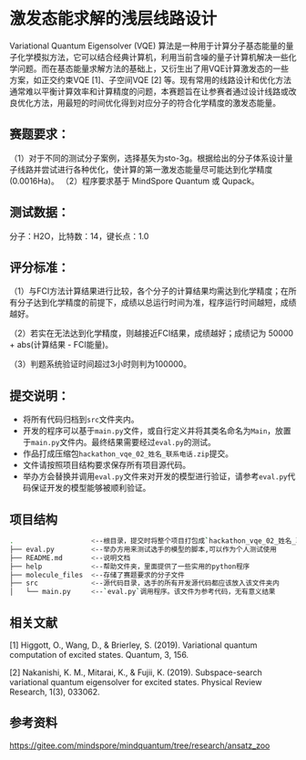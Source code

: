 # 激发态能求解的浅层线路设计

Variational Quantum Eigensolver (VQE) 算法是一种用于计算分子基态能量的量子化学模拟方法，它可以结合经典计算机，利用当前含噪的量子计算机解决一些化学问题。而在基态能量求解方法的基础上，又衍生出了用VQE计算激发态的一些方案，如正交约束VQE [1]、子空间VQE [2] 等。现有常用的线路设计和优化方法通常难以平衡计算效率和计算精度的问题，本赛题旨在让参赛者通过设计线路或改良优化方法，用最短的时间优化得到对应分子的符合化学精度的激发态能量。

## 赛题要求：

（1）对于不同的测试分子案例，选择基矢为sto-3g。根据给出的分子体系设计量子线路并尝试进行各种优化，使计算的第一激发态能量尽可能达到化学精度(0.0016Ha)。
（2）程序要求基于 MindSpore Quantum 或 Qupack。

## 测试数据：
分子：H2O，比特数：14，键长点：1.0


## 评分标准：

（1）与FCI方法计算结果进行比较，各个分子的计算结果均需达到化学精度；在所有分子达到化学精度的前提下，成绩以总运行时间为准，程序运行时间越短，成绩越好。

（2）若实在无法达到化学精度，则越接近FCI结果，成绩越好；成绩记为 50000 + abs(计算结果 - FCI能量)。

（3）判题系统验证时间超过3小时则判为100000。

## 提交说明：

- 将所有代码归档到`src`文件夹内。
- 开发的程序可以基于`main.py`文件，或自行定义并将其类名命名为`Main`，放置于`main.py`文件内。最终结果需要经过`eval.py`的测试。
- 作品打成压缩包`hackathon_vqe_02_姓名_联系电话.zip`提交。
- 文件请按照项目结构要求保存所有项目源代码。
- 举办方会替换并调用`eval.py`文件来对开发的模型进行验证，请参考`eval.py`代码保证开发的模型能够被顺利验证。

## 项目结构

```bash
.   				<--根目录，提交时将整个项目打包成`hackathon_vqe_02_姓名_联系电话.zip`
├── eval.py			<--举办方用来测试选手的模型的脚本,可以作为个人测试使用
├── README.md		<--说明文档
├── help		    <--帮助文件夹，里面提供了一些实用的python程序
├── molecule_files	<--存储了赛题要求的分子文件
├── src				<--源代码目录，选手的所有开发源代码都应该放入该文件夹内
│   └── main.py		<--`eval.py`调用程序。该文件为参考代码，无有意义结果

```

## 相关文献

[1] Higgott, O., Wang, D., & Brierley, S. (2019). Variational quantum computation of excited states. Quantum, 3, 156.

[2] Nakanishi, K. M., Mitarai, K., & Fujii, K. (2019). Subspace-search variational quantum eigensolver for excited states. Physical Review Research, 1(3), 033062.

## 参考资料

https://gitee.com/mindspore/mindquantum/tree/research/ansatz_zoo